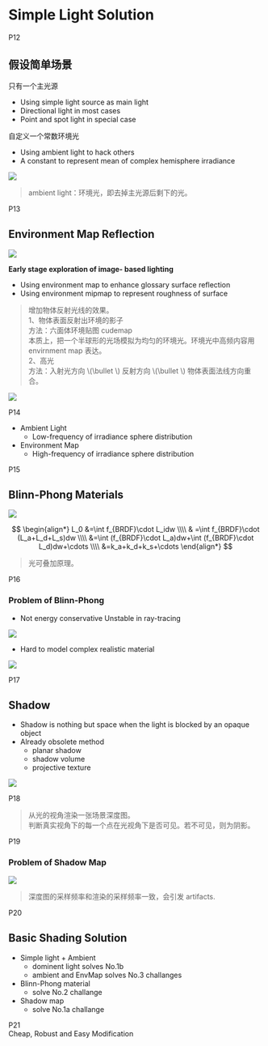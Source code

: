 # Simple Light Solution

P12    
## 假设简单场景

只有一个主光源    

- Using simple light source as main light    
- Directional light in most cases    
- Point and spot light in special case    

自定义一个常数环境光    

- Using ambient light to hack others    
- A constant to represent mean of complex hemisphere irradiance    

![](./assets/69-12-1.png)     

> ambient light：环境光，即去掉主光源后剩下的光。    

P13     
## Environment Map Reflection

![](./assets/69-13-1.png)     

**Early stage exploration of image- based lighting**    

- Using environment map to enhance glossary surface reflection    
- Using environment mipmap to represent roughness of surface     

> 增加物体反射光线的效果。    
1、物体表面反射出环境的影子    
方法：六面体环境贴图 cudemap    
本质上，把一个半球形的光场模拟为均匀的环境光。环境光中高频内容用 envirnment map 表达。   
2、高光     
方法：入射光方向 \\(\bullet \\) 反射方向 \\(\bullet \\) 物体表面法线方向重合。    


![](./assets/69-13-3.png)      

P14    

- Ambient Light    
  - Low-frequency of irradiance sphere distribution    
- Environment Map    
  - High-frequency of irradiance sphere distribution    


P15   
## Blinn-Phong Materials

![](./assets/69-15-1.png)   

$$
\begin{align*}
 L_0 &=\int f_{BRDF}\cdot L_idw  \\\\
  & =\int f_{BRDF}\cdot (L_a+L_d+L_s)dw  \\\\
  &=\int (f_{BRDF}\cdot L_a)dw+\int (f_{BRDF}\cdot L_d)dw+\cdots   \\\\
  &=k_a+k_d+k_s+\cdots  
\end{align*}
$$

> 光可叠加原理。    

P16   
### Problem of Blinn-Phong

- Not energy conservative Unstable in ray-tracing   

![](./assets/69-16-1.png)   

- Hard to model complex realistic material    

![](./assets/69-16-2.png)   

P17    
## Shadow    

- Shadow is nothing but space when the light is blocked by an opaque object   
- Already obsolete method   
  - planar shadow   
  - shadow volume   
  - projective texture   

![](./assets/69-17.png)   

P18    
> 从光的视角渲染一张场景深度图。   
判断真实视角下的每一个点在光视角下是否可见。若不可见，则为阴影。   

P19    
### Problem of Shadow Map

![](./assets/69-19.png)   

> 深度图的采样频率和渲染的采样频率一致，会引发 artifacts.    

P20    
## Basic Shading Solution

- Simple light + Ambient   
  - dominent light solves No.1b   
  - ambient and EnvMap solves No.3 challanges   
- Blinn-Phong material       
  - solve No.2 challange   
- Shadow map   
  - solve No.1a challange   

P21    
Cheap, Robust and Easy Modification

